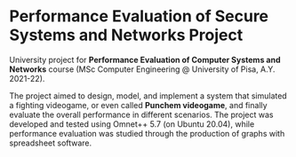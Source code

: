 # Performance Evaluation of Secure Systems and Networks Project

University project for **Performance Evaluation of Computer Systems and Networks** course (MSc Computer Engineering @ University of Pisa, A.Y. 2021-22).

The project aimed to design, model, and implement a system that simulated a fighting videogame, or even called **Punchem videogame**, and finally evaluate the overall performance in different scenarios. 
The project was developed and tested using Omnet++ 5.7 (on Ubuntu 20.04), while performance evaluation was studied through the production of graphs with spreadsheet software.
